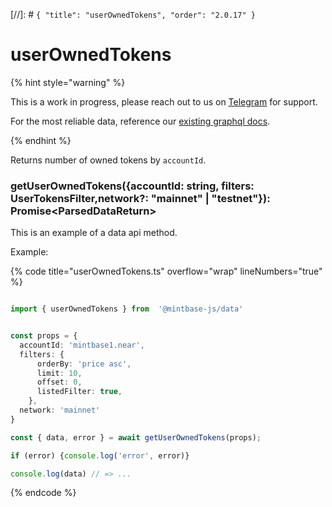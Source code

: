[//]: # `{ "title": "userOwnedTokens", "order": "2.0.17" }`

# userOwnedTokens


{% hint style="warning" %}

This is a work in progress, please reach out to us on [Telegram](https://t.me/mintdev) for support.

For the most reliable data, reference our [existing graphql docs](https://docs.mintbase.io/dev/read-data/mintbase-graph).

{% endhint %}




Returns number of owned tokens by `accountId`.



### getUserOwnedTokens({accountId: string, filters: UserTokensFilter,network?: "mainnet" | "testnet"}): Promise<ParsedDataReturn<UserTokensQueryResult>>



This is an example of a data api method.




Example:



{% code title="userOwnedTokens.ts" overflow="wrap" lineNumbers="true" %}

```typescript

import { userOwnedTokens } from  '@mintbase-js/data'


const props = {
  accountId: 'mintbase1.near',
  filters: {
      orderBy: 'price asc',
      limit: 10,
      offset: 0,
      listedFilter: true,
    },
  network: 'mainnet'
}

const { data, error } = await getUserOwnedTokens(props);

if (error) {console.log('error', error)}

console.log(data) // => ...

```

{% endcode %}